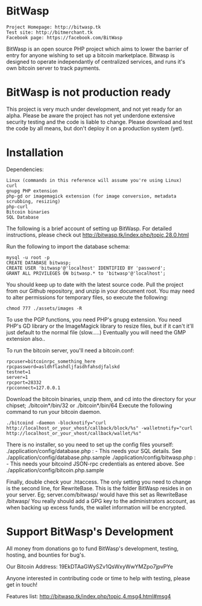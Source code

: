 BitWasp
===

```
Project Homepage: http://bitwasp.tk
Test site: http://bitmerchant.tk
Facebook page: https://facebook.com/BitWasp
```

BitWasp is an open source PHP project which aims to lower the barrier of entry for anyone wishing to set up a bitcoin marketplace. Bitwasp is designed to operate independantly of centralized services, and runs it's own bitcoin server to track payments.

BitWasp is not production ready
===

This project is very much under development, and not yet ready for an alpha. Please be aware the project has not yet underdone extensive security testing and the code is liable to change. Please download and test the code by all means, but don't deploy it on a production system (yet).


Installation
===
Dependencies: 
```
Linux (commands in this reference will assume you're using Linux)
curl
gnupg PHP extension
php-gd or imagemagick extension (for image conversion, metadata scrubbing, resizing)
php-curl
Bitcoin binaries
SQL Database
```

The following is a brief account of setting up BitWasp. For detailed 
instructions, please check out http://bitwasp.tk/index.php/topic,28.0.html

Run the following to import the database schema:
```
mysql -u root -p
CREATE DATABASE bitwasp;
CREATE USER 'bitwasp'@'localhost' IDENTIFIED BY 'password';
GRANT ALL PRIVILEGES ON bitwasp.* to 'bitwasp'@'localhost';
```

You should keep up to date with the latest source code. Pull the project from our Github repository, and unzip in your document root.
You may need to alter permissions for temporary files, so execute the following:

```
chmod 777 ./assets/images -R
```

To use the PGP functions, you need PHP's gnupg extension.
You need PHP's GD library or the ImageMagick library to resize files, but if it can't it'll just default to the normal file (slow.....)
Eventually you will need the GMP extension also..

To run the bitcoin server, you'll need a bitcoin.conf:
```
rpcuser=bitcoinrpc_something_here
rpcpassword=asldhflashdljfasdhfahsdjfalskd
testnet=1
server=1
rpcport=28332
rpcconnect=127.0.0.1
```

Download the bitcoin binaries, unzip them, and cd into the directory for your chipset; ./bitcoin*/bin/32 or ./bitcoin*/bin/64
Execute the following command to run your bitcoin daemon.
```
./bitcoind -daemon -blocknotify="curl http://localhost_or_your_vhost/callback/block/%s" -walletnotify="curl http://localhost_or_your_vhost/callback/wallet/%s"
```

There is no installer, so you need to set up the config files yourself:
./application/config/database.php :
	- This needs your SQL details. See ./application/config/database.php.sample
./application/config/bitwasp.php :
	- This needs your bitcoind JSON-rpc credentials as entered above. See ./application/config/bitcoin.php.sample

Finally, double check your .htaccess. The only setting you need to change is the second line, for RewriteBase. This is the folder BitWasp resides in on your server. Eg; server.com/bitwasp/ would have this set as RewriteBase /bitwasp/
You really should add a GPG key to the administrators account, as when backing up excess funds, the wallet information will be encrypted.

Support BitWasp's Development
===
All money from donations go to fund BitWasp's development, testing, hosting, and bounties for bug's. 

Our Bitcoin Address: 19EkDTAaGWySZv1QsWxyWwYMZpo7jpvPYe

Anyone interested in contributing code or time to help with testing, please get in touch!

Features list: http://bitwasp.tk/index.php/topic,4.msg4.html#msg4
